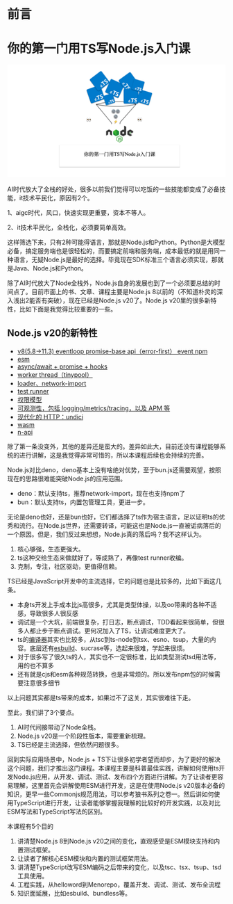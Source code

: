 # 前言
# 你的第一门用TS写Node.js入门课

![Untitled](img/cover.png)

AI时代放大了全栈的好处，很多以前我们觉得可以吃饭的一些技能都变成了必备技能，it技术平民化，原因有2个。

1、aigc时代，风口，快速实现更重要，资本不等人。

2、it技术平民化，全栈化，必须要简单高效。

这样筛选下来，只有2种可能得语言，那就是Node.js和Python。Python是大模型必备，搞定服务端也是很轻松的，而要搞定前端和服务端，成本最低的就是用同一种语言，无疑Node.js是最好的选择。毕竟现在SDK标准三个语言必须实现，那就是Java、Node.js和Python。

除了AI时代放大了Node全栈外，Node.js自身的发展也到了一个必须要总结的时间点了。目前市面上的书、文章、课程主要是Node.js 8以前的（不知道朴灵的深入浅出2能否有突破），现在已经是Node.js v20了。Node.js v20里的很多新特性，比如下面是我觉得比较重要的一些。

## Node.js v20的新特性

- [v8(5.8→11.3) eventloop promise-base api（error-first） event npm](prepreface.md#)
- [esm](prepreface.md#)
- [async/await + promise + hooks](prepreface.md#)
- [worker thread（tinypool）](prepreface.md#)
- [loader、network-import](prepreface.md#)
- [test runner](prepreface.md#)
- [权限模型](prepreface.md#)
- [可观测性，包括 logging/metrics/tracing，以及 APM 等](prepreface.md#)
- [现代化的 HTTP：undici](prepreface.md#)
- [wasm](prepreface.md#)
- [n-api](prepreface.md#)

除了第一条没变外，其他的差异还是蛮大的。差异如此大，目前还没有课程能够系统的进行讲解，这是我觉得非常可惜的，所以本课程后续也会持续的完善。

Node.js对比deno，deno基本上没有啥绝对优势，至于bun.js还需要观望，按照现在的思路很难能突破Node.js的应用范围。

- deno：默认支持ts，推荐network-import，现在也支持npm了
- bun：默认支持ts，内置包管理工具，更进一步。

无论是deno也好，还是bun也好，它们都选择了ts作为宿主语言，足以证明ts的优秀和流行。在Node.js世界，还需要转译，可能这也是Node.js一直被诟病落后的一个原因。但是，我们反过来想想，Node.js真的落后吗？我不这样认为。

1. 核心够强，生态更强大。
2. ts这种交给生态来做就好了，等成熟了，再像test runner收编。
3. 克制，专注，社区驱动，更值得信赖。

TS已经是JavaScript开发中的主流选择，它的问题也是比较多的，比如下面这几条。

- 本身ts开发上手成本比js高很多，尤其是类型体操，以及oo带来的各种不适感，导致很多人很反感
- 调试是一个大坑，前端很复杂，打日志，断点调试，TDD看起来很简单，但很多人都止步于断点调试。更何况加入了TS，让调试难度更大了。
- ts的[编译器](https://www.zhihu.com/search?q=%E7%BC%96%E8%AF%91%E5%99%A8&search_source=Entity&hybrid_search_source=Entity&hybrid_search_extra=%7B%22sourceType%22%3A%22answer%22%2C%22sourceId%22%3A3222336155%7D)其实也比较多，从tsc到ts-node到tsx、esno、tsup，大量的内容。底层还有[esbuild](https://www.zhihu.com/search?q=esbuild&search_source=Entity&hybrid_search_source=Entity&hybrid_search_extra=%7B%22sourceType%22%3A%22answer%22%2C%22sourceId%22%3A3222336155%7D)、sucrase等，选起来很难，学起来很烦。
- 对于很多写了很久ts的人，其实也不一定很标准，比如类型测试tsd用法等，用的也不算多
- 还有就是cjs和esm各种规范转换，也是非常烦的。所以发布npm包的时候需要注意很多细节

以上问题其实都是ts带来的成本，如果过不了这关，其实很难往下走。

至此，我们讲了3个要点。

1. AI时代间接带动了Node全栈。
2. Node.js v20是一个阶段性版本，需要重新梳理。
3. TS已经是主流选择，但依然问题很多。

回到实际应用场景中，Node.js + TS下让很多初学者望而却步，为了更好的解决这个问题，我们才推出这门课程。本课程主要是科普最佳实践，讲解如何使用ts开发Node.js应用，从开发、调试、测试、发布四个方面进行讲解。为了让读者更容易理解，这里首先会讲解使用ESM进行开发，这是在使用Node.js v20版本必备的知识，更早一些Commonjs规范用法，可以参考狼书系列之卷一。然后讲如何使用TypeScript进行开发，让读者能够掌握我理解的比较好的开发实践，以及对比ESM写法和TypeScript写法的区别。

本课程有5个目的

1. 讲清楚Node.js 8到Node.js v20之间的变化，直观感受是ESM模块支持和内置测试框架。
1. 让读者了解核心ESM模块和内置的测试框架用法。
1. 讲清楚TypeScript改写ESM编码之后带来的变化，以及tsc、tsx、tsup、tsd工具使用。
1. 工程实践，从helloword到Menorepo，覆盖开发、调试、测试、发布全流程
1. 知识面延展，比如esbuild、bundless等。
